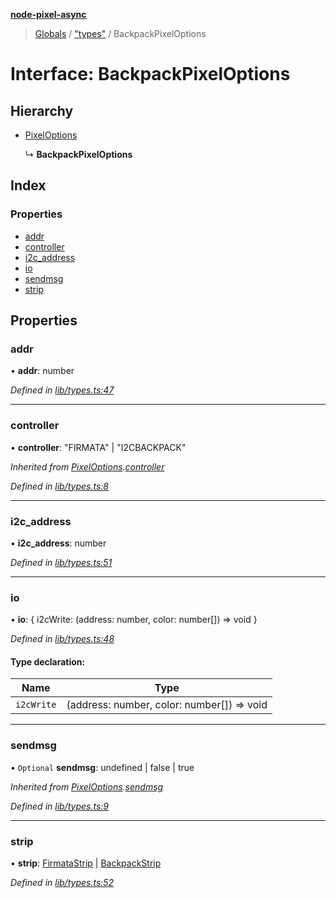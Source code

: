 **[node-pixel-async](../README.md)**

> [Globals](../globals.md) / ["types"](../modules/_types_.md) / BackpackPixelOptions

# Interface: BackpackPixelOptions

## Hierarchy

* [PixelOptions](_types_.pixeloptions.md)

  ↳ **BackpackPixelOptions**

## Index

### Properties

* [addr](_types_.backpackpixeloptions.md#addr)
* [controller](_types_.backpackpixeloptions.md#controller)
* [i2c\_address](_types_.backpackpixeloptions.md#i2c_address)
* [io](_types_.backpackpixeloptions.md#io)
* [sendmsg](_types_.backpackpixeloptions.md#sendmsg)
* [strip](_types_.backpackpixeloptions.md#strip)

## Properties

### addr

•  **addr**: number

*Defined in [lib/types.ts:47](https://github.com/hweeks/node-pixel-async/blob/94dca3b/lib/types.ts#L47)*

___

### controller

•  **controller**: \"FIRMATA\" \| \"I2CBACKPACK\"

*Inherited from [PixelOptions](_types_.pixeloptions.md).[controller](_types_.pixeloptions.md#controller)*

*Defined in [lib/types.ts:8](https://github.com/hweeks/node-pixel-async/blob/94dca3b/lib/types.ts#L8)*

___

### i2c\_address

•  **i2c\_address**: number

*Defined in [lib/types.ts:51](https://github.com/hweeks/node-pixel-async/blob/94dca3b/lib/types.ts#L51)*

___

### io

•  **io**: { i2cWrite: (address: number, color: number[]) => void  }

*Defined in [lib/types.ts:48](https://github.com/hweeks/node-pixel-async/blob/94dca3b/lib/types.ts#L48)*

#### Type declaration:

Name | Type |
------ | ------ |
`i2cWrite` | (address: number, color: number[]) => void |

___

### sendmsg

• `Optional` **sendmsg**: undefined \| false \| true

*Inherited from [PixelOptions](_types_.pixeloptions.md).[sendmsg](_types_.pixeloptions.md#sendmsg)*

*Defined in [lib/types.ts:9](https://github.com/hweeks/node-pixel-async/blob/94dca3b/lib/types.ts#L9)*

___

### strip

•  **strip**: [FirmataStrip](../classes/_strip_firmata_.firmatastrip.md) \| [BackpackStrip](../classes/_strip_backpack_.backpackstrip.md)

*Defined in [lib/types.ts:52](https://github.com/hweeks/node-pixel-async/blob/94dca3b/lib/types.ts#L52)*
